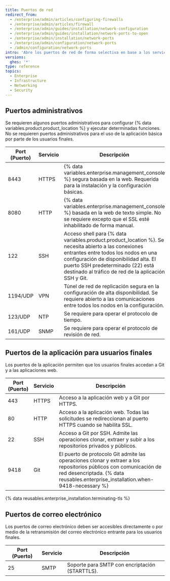```yaml
---
title: Puertos de red
redirect_from:
  - /enterprise/admin/articles/configuring-firewalls
  - /enterprise/admin/articles/firewall
  - /enterprise/admin/guides/installation/network-configuration
  - /enterprise/admin/guides/installation/network-ports-to-open
  - /enterprise/admin/installation/network-ports
  - /enterprise/admin/configuration/network-ports
  - /admin/configuration/network-ports
intro: 'Abre los puertos de red de forma selectiva en base a los servicios de red que necesitas exponer a los administradores, usuarios finales y apoyo de correo electrónico.'
versions:
  ghes: '*'
type: reference
topics:
  - Enterprise
  - Infrastructure
  - Networking
  - Security
---
```


## Puertos administrativos

Se requieren algunos puertos administrativos para configurar {% data variables.product.product_location %} y ejecutar determinadas funciones. No se requieren puertos administrativos para el uso de la aplicación básica por parte de los usuarios finales.

| Port (Puerto) | Servicio | Descripción                                                                                                                                                                                                                                                                       |
| ------------- | -------- | --------------------------------------------------------------------------------------------------------------------------------------------------------------------------------------------------------------------------------------------------------------------------------- |
| 8443          | HTTPS    | {% data variables.enterprise.management_console %} segura basada en la web. Requerida para la instalación y la configuración básicas.                                                                                                                                             |
| 8080          | HTTP     | {% data variables.enterprise.management_console %} basada en la web de texto simple. No se requiere excepto que el SSL esté inhabilitado de forma manual.                                                                                                                         |
| 122           | SSH      | Acceso shell para {% data variables.product.product_location %}. Se necesita abierto a las conexiones entrantes entre todos los nodos en una configuración de disponibilidad alta. El puerto SSH predeterminado (22) está destinado al tráfico de red de la aplicación SSH y Git. |
| 1194/UDP      | VPN      | Túnel de red de replicación segura en la configuración de alta disponibilidad. Se requiere abierto a las comunicaciones entre todos los nodos en la configuración.                                                                                                                |
| 123/UDP       | NTP      | Se requiere para operar el protocolo de tiempo.                                                                                                                                                                                                                                   |
| 161/UDP       | SNMP     | Se requiere para operar el protocolo de revisión de red.                                                                                                                                                                                                                          |

## Puertos de la aplicación para usuarios finales

Los puertos de la aplicación permiten que los usuarios finales accedan a Git y a las aplicaciones web.

| Port (Puerto) | Servicio | Descripción                                                                                                                                                                                            |
| ------------- | -------- | ------------------------------------------------------------------------------------------------------------------------------------------------------------------------------------------------------ |
| 443           | HTTPS    | Acceso a la aplicación web y a Git por HTTPS.                                                                                                                                                          |
| 80            | HTTP     | Acceso a la aplicación web. Todas las solicitudes se redireccionan al puerto HTTPS cuando se habilita SSL.                                                                                             |
| 22            | SSH      | Acceso a Git por SSH. Admite las operaciones clonar, extraer y subir a los repositorios privados y públicos.                                                                                           |
| 9418          | Git      | El puerto de protocolo Git admite las operaciones clonar y extraer a los repositorios públicos con comunicación de red desencriptada. {% data reusables.enterprise_installation.when-9418-necessary %}

{% data reusables.enterprise_installation.terminating-tls %}

## Puertos de correo electrónico

Los puertos de correo electrónico deben ser accesibles directamente o por medio de la retransmisión del correo electrónico entrante para los usuarios finales.

| Port (Puerto) | Servicio | Descripción                                    |
| ------------- | -------- | ---------------------------------------------- |
| 25            | SMTP     | Soporte para SMTP con encriptación (STARTTLS). |
